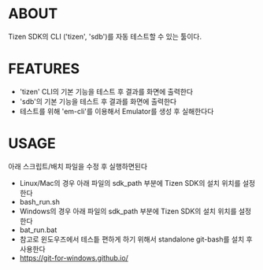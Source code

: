 ABOUT
=====

Tizen SDK의 CLI ('tizen', 'sdb')를 자동 테스트할 수 있는 툴이다.


FEATURES
========

* 'tizen' CLI의 기본 기능을 테스트 후 결과를 화면에 출력한다
* 'sdb'의 기본 기능을 테스트 후 결과를 화면에 출력한다
* 테스트를 위해 'em-cli'를 이용해서 Emulator를 생성 후 실해한다다


USAGE
=====

아래 스크립트/배치 파일을 수정 후 실행하면된다
* Linux/Mac의 경우 아래 파일의 sdk_path 부분에 Tizen SDK의 설치 위치를 설정한다
 * bash_run.sh
* Windows의 경우 아래 파일의 sdk_path 부분에 Tizen SDK의 설치 위치를 설정한다
 * bat_run.bat
  * 참고로 윈도우즈에서 테스틑 편하게 하기 위해서 standalone git-bash를 설치 후 사용한다
  * https://git-for-windows.github.io/

